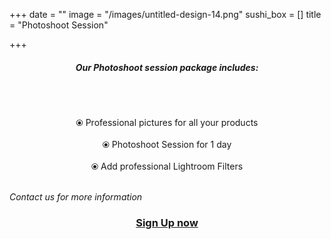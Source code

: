 +++
date = ""
image = "/images/untitled-design-14.png"
sushi_box = []
title = "Photoshoot Session"

+++
<h5 style="text-align:center;"><b>Our Photoshoot session package includes:</b></h5><br><br><p style="text-align:center;">⦿ Professional pictures for all your products<br><br>⦿ Photoshoot Session for 1 day<br><br>⦿ Add professional Lightroom Filters<br><br></p>

<i>Contact us for more information</i></h1>

<h3 style="text-align:center;"><a href="https://business-booster.netlify.app/contact">Sign Up now</a></h3>